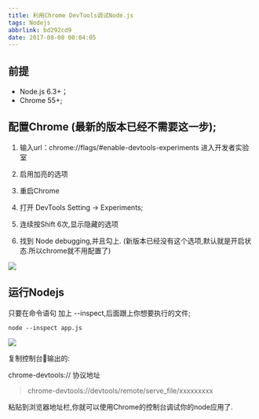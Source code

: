 ```yaml
---
title: 利用Chrome DevTools调试Node.js
tags: Nodejs
abbrlink: bd292cd9
date: 2017-08-08 00:04:05
---
```


## 前提
* Node.js 6.3+；
* Chrome 55+;

## 配置Chrome (最新的版本已经不需要这一步);
1. 输入url：chrome://flags/#enable-devtools-experiments 进入开发者实验室

2. 启用加亮的选项

3. 重启Chrome

4. 打开 DevTools Setting -> Experiments; 

5. 连续按Shift 6次,显示隐藏的选项

6. 找到 Node debugging,并且勾上. (新版本已经没有这个选项,默认就是开启状态.所以chrome就不用配置了)

![](http://files.jb51.net/file_images/article/201702/2017216143309201.png?2017116143318)


## 运行Nodejs

只要在命令语句 加上 --inspect,后面跟上你想要执行的文件;

```
node --inspect app.js 
```

![](https://alili.tech/images/debug.png)

复制控制台输出的:

 chrome-devtools:// 协议地址

> chrome-devtools://devtools/remote/serve_file/xxxxxxxxx

粘贴到浏览器地址栏,你就可以使用Chrome的控制台调试你的node应用了.